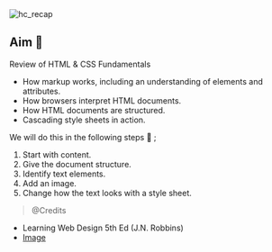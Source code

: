 
<img src='../../resources/images/html-css.png' alt="hc_recap">


## Aim 🏹

Review of HTML & CSS Fundamentals

- How markup works, including an   understanding of elements and attributes.
- How browsers interpret HTML documents.
- How HTML documents are structured.
- Cascading style sheets in action.

We will do this in the following steps 🚶 ;
  1. Start with content.
  2. Give the document structure.
  3. Identify text elements.
  4. Add an image.
  5. Change how the text looks with a style sheet.


> @Credits
- Learning Web Design 5th Ed (J.N. Robbins)
- [Image](https://aplusweb.design/)
